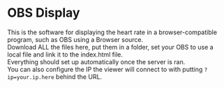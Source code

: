 # OBS Display
This is the software for displaying the heart rate in a browser-compatible program, such as OBS using a Browser source.  
Download ALL the files here, put them in a folder, set your OBS to use a local file and link it to the index.html file.  
Everything should set up automatically once the server is ran.  
You can also configure the IP the viewer will connect to with putting `?ip=your.ip.here` behind the URL.